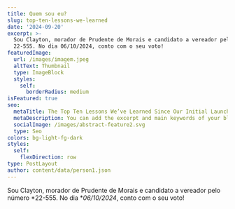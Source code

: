 ```yaml
---
title: Quem sou eu?
slug: top-ten-lessons-we-learned
date: '2024-09-20'
excerpt: >-
  Sou Clayton, morador de Prudente de Morais e candidato a vereador pelo número
  22-555. No dia 06/10/2024, conto com o seu voto!
featuredImage:
  url: /images/imagem.jpeg
  altText: Thumbnail
  type: ImageBlock
  styles:
    self:
      borderRadius: medium
isFeatured: true
seo:
  metaTitle: The Top Ten Lessons We’ve Learned Since Our Initial Launch
  metaDescription: You can add the excerpt and main keywords of your blog post here.
  socialImage: /images/abstract-feature2.svg
  type: Seo
colors: bg-light-fg-dark
styles:
  self:
    flexDirection: row
type: PostLayout
author: content/data/person1.json
---
```

Sou Clayton, morador de Prudente de Morais e candidato a vereador pelo número \*22-555. No dia \**06/10/2024*, conto com o seu voto!
